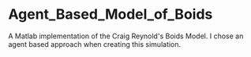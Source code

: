 # Agent_Based_Model_of_Boids
A Matlab implementation of the Craig Reynold's Boids Model. I chose an agent based approach when creating this simulation. 
